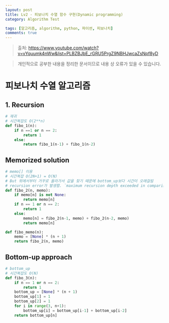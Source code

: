 ```yaml
---
layout: post
title: Lv2 - 피보나치 수열 함수 구현(Dynamic programming)
category: Algorithm Test

tags: [알고리즘, algorithm, python, 파이썬, 피보나치]
comments: true
---
```

> 출처: https://www.youtube.com/watch?v=vYquumk4nWw&list=PLBZBJbE_rGRU5PrgZ9NBHJwcaZsNpf8yD

> 개인적으로 공부한 내용을 정리한 문서이므로 내용 상 오류가 있을 수 있습니다.

# 피보나치 수열 알고리즘

## 1. Recursion

```python
# 재귀
# 시간복잡도 O(2**n)
def fibo_1(n):
    if n ==1 or n == 2:
        return 1
    else:
        return fibo_1(n-1) + fibo_1(n-2)
```

## Memorized solution 

```python
# memo[] 이용
# 시간복잡 O(2N+1) = O(N)
# But 위에서부터 거꾸로 올라가서 값을 찾기 때문에 bottom_up보다 시간이 오래걸림
# recursion error가 발생함. `maximum recursion depth exceeded in comparison`
def fibo_2(n, memo):
    if memo[n] is not None:
        return memo[n]
    if n == 1 or n == 2:
        return 1
    else:
        memo[n] = fibo_2(n-1, memo) + fibo_2(n-2, memo)
        return memo[n]

def fibo_memo(n):
    memo = [None] * (n + 1)
    return fibo_2(n, memo)
```


## Bottom-up approach

```python
# bottom_up
# 시간복잡도 O(N)
def fibo_3(n):
    if n == 1 or n == 2:
        return 1
    bottom_up = [None] * (n + 1)
    bottom_up[1] = 1
    bottom_up[2] = 1
    for i in range(3, n+1):
        bottom_up[i] = bottom_up[i-1] + bottom_up[i-2]
    return bottom_up[n]
```
